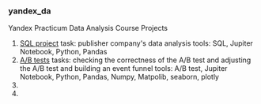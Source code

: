 ### yandex_da
Yandex Practicum Data Analysis Course Projects

1. [SQL project](https://github.com/ikashkovskiy/yandex_da/blob/main/sql_final_kashkovskiy_54.ipynb)
    task: publisher company's data analysis
    tools: SQL, Jupiter Notebook, Python, Pandas
3. [A/B tests](https://github.com/ikashkovskiy/yandex_da/blob/main/ab_test_shop.ipynb)
   tasks: checking the correctness of the A/B test and adjusting the A/B test and building an event funnel
   tools: A/B test, Jupiter Notebook, Python, Pandas, Numpy, Matpolib, seaborn, plotly
5.
6.
